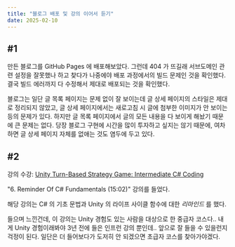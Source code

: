 ```yaml
---
title: "블로그 배포 및 강의 이어서 듣기"
date: 2025-02-10
---
```


## \#1

만든 블로그를 GitHub Pages 에 배포해보았다. 그런데 404 가 뜨길래 서브도메인 관련 설정을 잘못했나 하고 찾다가 나중에야 배포 과정에서의 빌드 문제인 것을 확인했다. 결국 빌드 에러까지 다 수정해서 제대로 배포되는 것을 확인했다.

블로그는 일단 글 목록 페이지는 문제 없이 잘 보이는데 글 상세 페이지의 스타일은 제대로 정리되지 않았고, 글 상세 페이지에서는 새로고침 시 글에 첨부한 이미지가 안 보이는 등의 문제가 있다. 하지만 글 목록 페이지에서 글의 모든 내용을 다 보이게 해놨기 때문에 큰 문제는 없다. 당장 블로그 구현에 시간을 많이 투자하고 싶지는 않기 때문에, 여차하면 글 상세 페이지 자체를 없애는 것도 염두에 두고 있다.

## \#2

강의 수강: [Unity Turn-Based Strategy Game: Intermediate C# Coding](https://www.udemy.com/course/unity-turn-based-strategy/)

"6. Reminder Of C# Fundamentals (15:02)" 강의를 들었다.

해당 강의는 C# 의 기초 문법과 Unity 의 라이프 사이클 함수에 대한 *리마인드* 를 했다.

들으며 느낀건데, 이 강의는 Unity 경험도 있는 사람을 대상으로 한 중급자 코스다.. 내게 Unity 경험이래봐야 3년 전에 들은 인프런 강의 뿐인데.. 앞으로 잘 들을 수 있을런지 걱정이 된다. 일단은 더 들어보다가 도저히 안 되겠으면 초급자 코스를 찾아가야겠다.
